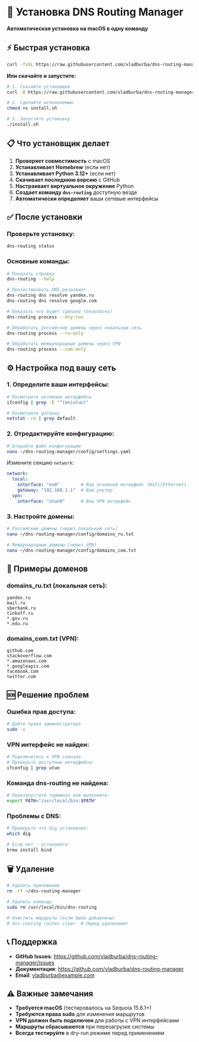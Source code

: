 # 🚀 Установка DNS Routing Manager

**Автоматическая установка на macOS в одну команду**

## ⚡ Быстрая установка

```bash
curl -fsSL https://raw.githubusercontent.com/vladburba/dns-routing-manager/main/install.sh | bash
```

**Или скачайте и запустите:**

```bash
# 1. Скачайте установщик
curl -O https://raw.githubusercontent.com/vladburba/dns-routing-manager/main/install.sh

# 2. Сделайте исполняемым
chmod +x install.sh

# 3. Запустите установку
./install.sh
```

## 📋 Что установщик делает

1. **Проверяет совместимость** с macOS
2. **Устанавливает Homebrew** (если нет)
3. **Устанавливает Python 3.12+** (если нет)
4. **Скачивает последнюю версию** с GitHub
5. **Настраивает виртуальное окружение** Python
6. **Создает команду `dns-routing`** доступную везде
7. **Автоматически определяет** ваши сетевые интерфейсы

## ✅ После установки

### Проверьте установку:
```bash
dns-routing status
```

### Основные команды:
```bash
# Показать справку
dns-routing --help

# Протестировать DNS резолвинг
dns-routing dns resolve yandex.ru
dns-routing dns resolve google.com

# Показать что будет сделано (безопасно)
dns-routing process --dry-run

# Обработать российские домены через локальную сеть
dns-routing process --ru-only

# Обработать международные домены через VPN
dns-routing process --com-only
```

## ⚙️ Настройка под вашу сеть

### 1. Определите ваши интерфейсы:
```bash
# Посмотрите активные интерфейсы
ifconfig | grep -E "^(en|utun)"

# Посмотрите gateway
netstat -rn | grep default
```

### 2. Отредактируйте конфигурацию:
```bash
# Откройте файл конфигурации
nano ~/dns-routing-manager/config/settings.yaml
```

Измените секцию `network`:
```yaml
network:
  local:
    interface: "en0"        # Ваш основной интерфейс (WiFi/Ethernet)
    gateway: "192.168.1.1"  # Ваш роутер
  vpn:
    interface: "utun0"      # Ваш VPN интерфейс
```

### 3. Настройте домены:
```bash
# Российские домены (через локальную сеть)
nano ~/dns-routing-manager/config/domains_ru.txt

# Международные домены (через VPN)
nano ~/dns-routing-manager/config/domains_com.txt
```

## 🔧 Примеры доменов

### domains_ru.txt (локальная сеть):
```
yandex.ru
mail.ru
sberbank.ru
tinkoff.ru
*.gov.ru
*.edu.ru
```

### domains_com.txt (VPN):
```
github.com
stackoverflow.com
*.amazonaws.com
*.googleapis.com
facebook.com
twitter.com
```

## 🆘 Решение проблем

### Ошибка прав доступа:
```bash
# Дайте права администратора
sudo -v
```

### VPN интерфейс не найден:
```bash
# Подключитесь к VPN сначала
# Проверьте доступные интерфейсы:
ifconfig | grep utun
```

### Команда dns-routing не найдена:
```bash
# Перезапустите терминал или выполните:
export PATH="/usr/local/bin:$PATH"
```

### Проблемы с DNS:
```bash
# Проверьте что dig установлен:
which dig

# Если нет - установите:
brew install bind
```

## 🗑️ Удаление

```bash
# Удалить приложение
rm -rf ~/dns-routing-manager

# Удалить команду
sudo rm /usr/local/bin/dns-routing

# Очистить маршруты (если были добавлены)
# dns-routing routes clear  # Перед удалением!
```

## 📞 Поддержка

- **GitHub Issues**: https://github.com/vladburba/dns-routing-manager/issues
- **Документация**: https://github.com/vladburba/dns-routing-manager
- **Email**: vladburba@example.com

## ⚠️ Важные замечания

- **Требуется macOS** (тестировалось на Sequoia 15.6.1+)
- **Требуются права sudo** для изменения маршрутов
- **VPN должен быть подключен** для работы с VPN интерфейсами
- **Маршруты сбрасываются** при перезагрузке системы
- **Всегда тестируйте** в dry-run режиме перед применением
